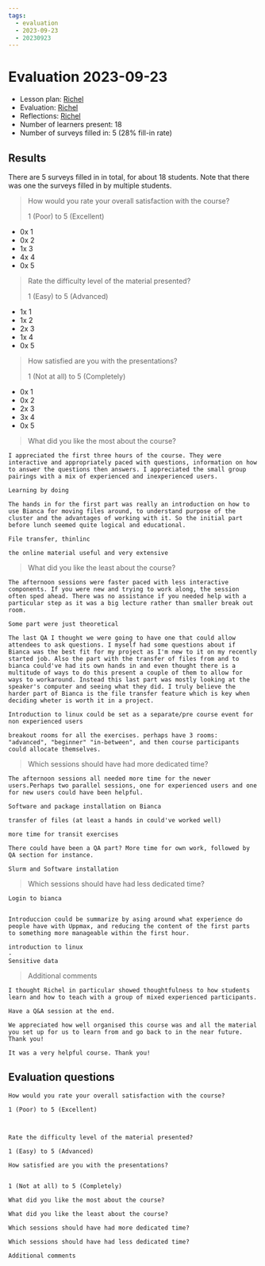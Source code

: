 ```yaml
---
tags:
  - evaluation
  - 2023-09-23
  - 20230923
---
```


# Evaluation 2023-09-23

- Lesson plan: [Richel](../../lesson_plans/20230923/20230923_richel.md)
- Evaluation: [Richel](../../evaluations/20230923/README.md)
- Reflections: [Richel](../../reflections/20230923/20230923_richel.md)
- Number of learners present: 18
- Number of surveys filled in: 5 (28% fill-in rate)

## Results

There are 5 surveys filled in in total,
for about 18 students.
Note that there was one the surveys filled in by
multiple students.

> How would you rate your overall satisfaction with the course?
>
> 1 (Poor) to 5 (Excellent)

 * 0x 1
 * 0x 2
 * 1x 3
 * 4x 4
 * 0x 5

> Rate the difficulty level of the material presented?
>
> 1 (Easy) to 5 (Advanced)

 * 1x 1
 * 1x 2
 * 2x 3
 * 1x 4
 * 0x 5

> How satisfied are you with the presentations?
>
> 1 (Not at all) to 5 (Completely)

 * 0x 1
 * 0x 2
 * 2x 3
 * 3x 4
 * 0x 5


> What did you like the most about the course?

```
I appreciated the first three hours of the course. They were interactive and appropriately paced with questions, information on how to answer the questions then answers. I appreciated the small group pairings with a mix of experienced and inexperienced users.

Learning by doing

The hands in for the first part was really an introduction on how to use Bianca for moving files around, to understand purpose of the cluster and the advantages of working with it. So the initial part before lunch seemed quite logical and educational.

File transfer, thinlinc

the online material useful and very extensive
```

> What did you like the least about the course?

```
The afternoon sessions were faster paced with less interactive components. If you were new and trying to work along, the session often sped ahead. There was no assistance if you needed help with a particular step as it was a big lecture rather than smaller break out room.

Some part were just theoretical

The last QA I thought we were going to have one that could allow attendees to ask questions. I myself had some questions about if Bianca was the best fit for my project as I'm new to it on my recently started job. Also the part with the transfer of files from and to bianca could've had its own hands in and even thought there is a multitude of ways to do this present a couple of them to allow for ways to workaround. Instead this last part was mostly looking at the speaker's computer and seeing what they did. I truly believe the harder part of Bianca is the file transfer feature which is key when deciding wheter is worth it in a project.

Introduction to linux could be set as a separate/pre course event for non experienced users

breakout rooms for all the exercises. perhaps have 3 rooms: "advanced", "beginner" "in-between", and then course participants could allocate themselves.
```

> Which sessions should have had more dedicated time?

```
The afternoon sessions all needed more time for the newer users.Perhaps two parallel sessions, one for experienced users and one for new users could have been helpful.

Software and package installation on Bianca

transfer of files (at least a hands in could've worked well)

more time for transit exercises

There could have been a QA part? More time for own work, followed by QA section for instance.

Slurm and Software installation
```

> Which sessions should have had less dedicated time?

```
Login to bianca


Introduccion could be summarize by asing around what experience do people have with Uppmax, and reducing the content of the first parts to something more manageable within the first hour.

introduction to linux
-
Sensitive data
```

> Additional comments

```
I thought Richel in particular showed thoughtfulness to how students learn and how to teach with a group of mixed experienced participants.

Have a Q&A session at the end.

We appreciated how well organised this course was and all the material you set up for us to learn from and go back to in the near future. Thank you!

It was a very helpful course. Thank you!
```

## Evaluation questions

```
How would you rate your overall satisfaction with the course?

1 (Poor) to 5 (Excellent)



Rate the difficulty level of the material presented?

1 (Easy) to 5 (Advanced)

How satisfied are you with the presentations?


1 (Not at all) to 5 (Completely)

What did you like the most about the course?

What did you like the least about the course?

Which sessions should have had more dedicated time?

Which sessions should have had less dedicated time?

Additional comments
```
